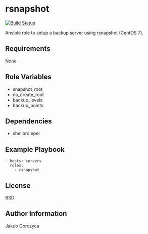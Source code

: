 rsnapshot
=========

[![Build Status](https://travis-ci.org/shellbro/ansible-role-rsnapshot.svg?branch=master)](https://travis-ci.org/shellbro/ansible-role-rsnapshot)

Ansible role to setup a backup server using rsnapshot (CentOS 7).

Requirements
------------

None

Role Variables
--------------

* snapshot_root
* no_create_root
* backup_levels
* backup_points

Dependencies
------------

* shellbro.epel

Example Playbook
----------------

    - hosts: servers
      roles:
        - rsnapshot

License
-------

BSD

Author Information
------------------

Jakub Gorczyca
